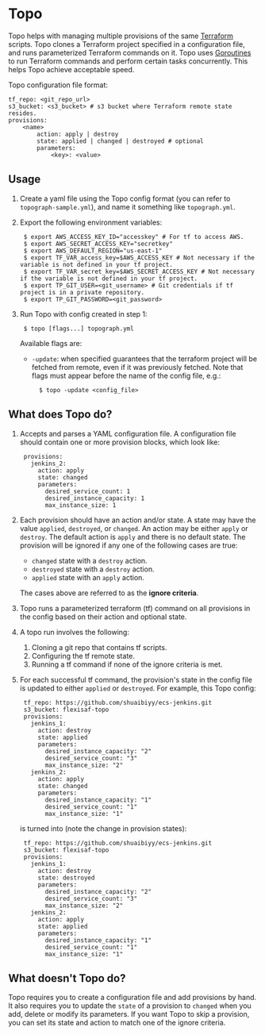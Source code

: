 # Topo

Topo helps with managing multiple provisions of the same [Terraform](https://terraform.io) scripts.
Topo clones a Terraform project specified in a configuration file, and runs parameterized Terraform commands on it.
Topo uses [Goroutines](https://www.golang-book.com/books/intro/10) to run Terraform commands and perform certain tasks concurrently. This helps Topo achieve acceptable speed.

Topo configuration file format:

    tf_repo: <git_repo_url>
    s3_bucket: <s3_bucket> # s3 bucket where Terraform remote state resides.
    provisions:
        <name>
            action: apply | destroy
            state: applied | changed | destroyed # optional
            parameters:
                <key>: <value>

## Usage

1. Create a yaml file using the Topo config format (you can refer to `topograph-sample.yml`), and name it something like `topograph.yml`.
2. Export the following environment variables:

        $ export AWS_ACCESS_KEY_ID="accesskey" # For tf to access AWS.
        $ export AWS_SECRET_ACCESS_KEY="secretkey"
        $ export AWS_DEFAULT_REGION="us-east-1"
        $ export TF_VAR_access_key=$AWS_ACCESS_KEY # Not necessary if the variable is not defined in your tf project.
        $ export TF_VAR_secret_key=$AWS_SECRET_ACCESS_KEY # Not necessary if the variable is not defined in your tf project.
        $ export TP_GIT_USER=<git_username> # Git credentials if tf project is in a private repository.
        $ export TP_GIT_PASSWORD=<git_password>
3. Run Topo with config created in step 1:

        $ topo [flags...] topograph.yml
    Available flags are:
    * `-update`: when specified guarantees that the terraform project will be fetched from remote, even if it was previously fetched. Note that flags must appear before the name of the config file, e.g.:
        
            $ topo -update <config_file>

## What does Topo do?

1. Accepts and parses a YAML configuration file. A configuration file should contain one or more provision blocks, which look like:

        provisions:
          jenkins_2:
            action: apply
            state: changed
            parameters:
              desired_service_count: 1
              desired_instance_capacity: 1
              max_instance_size: 1
2. Each provision should have an action and/or state. A state may have the value `applied`, `destroyed`, or `changed`.
    An action may be either `apply` or `destroy`. The default action is `apply` and there is no default state. The provision will be ignored if any one of the following cases are true:
    - `changed` state with a `destroy` action.
    - `destroyed` state with a `destroy` action.
    - `applied` state with an `apply` action.
    
    The cases above are referred to as the __ignore criteria__.
3. Topo runs a parameterized terraform (tf) command on all provisions in the config based on their action and optional state.
4. A topo run involves the following:
    1. Cloning a git repo that contains tf scripts.
    2. Configuring the tf remote state.
    3. Running a tf command if none of the ignore criteria is met.
5. For each successful tf command, the provision's state in the config file is updated to either `applied` or `destroyed`. For example, this Topo config:

        tf_repo: https://github.com/shuaibiyy/ecs-jenkins.git
        s3_bucket: flexisaf-topo
        provisions:
          jenkins_1:
            action: destroy
            state: applied
            parameters:
              desired_instance_capacity: "2"
              desired_service_count: "3"
              max_instance_size: "2"
          jenkins_2:
            action: apply
            state: changed
            parameters:
              desired_instance_capacity: "1"
              desired_service_count: "1"
              max_instance_size: "1"
    is turned into (note the change in provision states):
    
        tf_repo: https://github.com/shuaibiyy/ecs-jenkins.git
        s3_bucket: flexisaf-topo
        provisions:
          jenkins_1:
            action: destroy
            state: destroyed
            parameters:
              desired_instance_capacity: "2"
              desired_service_count: "3"
              max_instance_size: "2"
          jenkins_2:
            action: apply
            state: applied
            parameters:
              desired_instance_capacity: "1"
              desired_service_count: "1"
              max_instance_size: "1"

## What doesn't Topo do?

Topo requires you to create a configuration file and add provisions by hand. It also requires you to update the `state` of a provision to `changed` when you add, delete or modify its parameters.
If you want Topo to skip a provision, you can set its state and action to match one of the ignore criteria.
